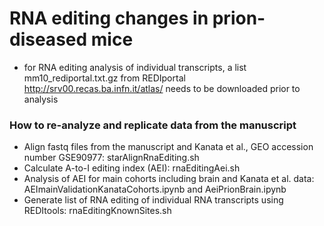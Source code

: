 
# RNA editing changes in prion-diseased mice

- for RNA editing analysis of individual transcripts, a list mm10_rediportal.txt.gz from REDIportal http://srv00.recas.ba.infn.it/atlas/ needs to be downloaded prior to analysis

### How to re-analyze and replicate data from the manuscript

* Align fastq files from the manuscript and Kanata et al., GEO accession number GSE90977: starAlignRnaEditing.sh
* Calculate A-to-I editing index (AEI): rnaEditingAei.sh
* Analysis of AEI for main cohorts including brain and Kanata et al. data: AEImainValidationKanataCohorts.ipynb and AeiPrionBrain.ipynb
* Generate list of RNA editing of individual RNA transcripts using REDItools: rnaEditingKnownSites.sh
